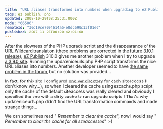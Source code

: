 ```yaml
---
title: "URL aliases transformed into numbers when upgrading to eZ Publish 3.10.0 ?"
tags: ez publish, php
updated: 2008-10-29T08:25:31.000Z
node: "66506"
remoteId: "30c19ce7094614a54e0dc690c13f01e6"
published: 2007-11-26T00:20:42+01:00
---
```


After [the slowness of the PHP upgrade script](/post/upgrading-a-large-site-from-ez-publish-3-9-2-to-ez-publish-3-10) and [the disappearance of the URL Wildcard translation](/post/apache-rewrite-rules-to-replace-wildcard-based-url-translation-in-ez-publish-3-10-0) (these problems are corrected in [the future 3.10.1 release](http://pubsvn.ez.no/websvn/filedetails.php?repname=nextgen&amp;path=%2Fstable%2F3.10%2Fdoc%2Fchangelogs%2F3.10%2FCHANGELOG-3.10.0-to-3.10.1&amp;rev=0&amp;sc=1)), [eZ Publish](/tag/ez+publish) 3.10.0 gives me another problem when I try to upgrade [a 3.9.0 site](http://t-ka.net/blog). Running the updateniceurls.php PHP script transforms the nice URL aliases into numbers. Another developer seemed to have [the same problem in the forum](http://ez.no/developer/forum/install_configuration/upgrade_to_3_10_change_urls_to_numbers), but no solution was provided...


In fact, for this site I configured [one var directory](http://ez.no/doc/ez_publish/technical_manual/3_10/reference/configuration_files/site_ini/filesettings/vardir) for each siteaccess (I don't know why...), so when I cleared the cache using ezcache.php script only the cache of the default siteaccess was really cleared and obviously I specified the one with a dirty cache to run upgrade scripts ! That's why updateniceurls.php didn't find the URL transformation commands and made strange things...


We can sometimes read &quot; *Remember to clear the cache*&quot;, now I would say &quot; *Remember to clear the cache for all siteaccesses*&quot; :-)

